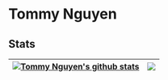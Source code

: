 # Tommy Nguyen
## Stats
| <a href="https://github.com/TommyNguyen14/TommyNguyen14"><img align="center" src="https://github-readme-stats-tommynguyen14s-projects.vercel.app/" alt="Tommy Nguyen's github stats" /></a> | <a href="https://github.com/TommyNguyen14/TommyNguyen14"><img align="center" src="https://vercel.com/tommynguyen14s-projects/github-readme-stats" /></a> |
| ------------- | ------------- |
